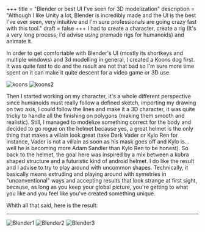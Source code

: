 +++
title = "Blender or best UI I've seen for 3D modelization"
description = "Although I like Unity a lot, Blender is incredibly made and the UI is the best I've ever seen, very intuitive and I'm sure professionals are going crazy fast with this tool."
draft = false
+++
I had to create a character, create a rig (It's a very long process, I'd advise using premade rigs for humanoids) and animate it.

In order to get comfortable with Blender's UI (mostly its shortkeys and multiple windows) and 3d modelling in general, I created a Koons dog first. It was quite fast to do and the result are not that bad so I'm sure more time spent on it can make it quite descent for a video game or 3D use.

![koons](/blog/koons.jpg)
![koons2](/blog/koons2.jpg)

Then I started working on my character, it's a whole different perspective since humanoids must really follow a defined sketch, importing my drawing on two axis, I could follow the lines and make it a 3D character, it was quite tricky to handle all the finishing on polygons (making them smooth and realistic). 
Still, I managed to modelize something correct for the body and decided to go rogue on the helmet because yes, a great helmet is the only thing that makes a villain look great (take Dark Vader or Kylo Ren for instance, Vader is not a villain as soon as his mask goes off and Kylo is... well he is becoming more Adam Sandler than Kylo Ren to be honest).
So back to the helmet, the goal here was inspired by a mix between a kobra shaped structure and a futuristic kind of android helmet. I do like the result and I advise to try to play around with uncommon shapes. Technically, it basically means extruding and playing around with symetries in "unconventional" ways and accepting results that look strange at first sight, because, as long as you keep your global picture, you're getting to what you like and you feel like you've created something unique.

Whith all that said, here is the result: 
***
![Blender1](/blog/Blender1.jpg)
![Blender2](/blog/blender2.jpg)
![Blender3](/blog/blender3.jpg)


